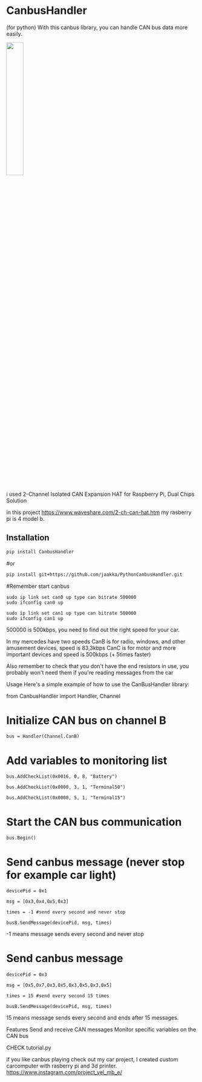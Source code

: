 # CanbusHandler
(for python)
With this canbus library, you can handle CAN bus data more easily.

<img src="https://github.com/user-attachments/assets/7e15bb34-002b-4576-933a-595057a284bc" width=30% >

i used 2-Channel Isolated CAN Expansion HAT for Raspberry Pi, Dual Chips Solution

in this project https://www.waveshare.com/2-ch-can-hat.htm
my rasberry pi is 4 model b.


## Installation
```bash
pip install CanbusHandler

```
#or
```bash
pip install git+https://github.com/jaakka/PythonCanbusHandler.git

```
#Remember start canbus
```
sudo ip link set can0 up type can bitrate 500000
sudo ifconfig can0 up

sudo ip link set can1 up type can bitrate 500000
sudo ifconfig can1 up

```
500000 is 500kbps, you need to find out the right speed for your car.

In my mercedes have two speeds
CanB is for radio, windows, and other amusement devices, speed is 83,3kbps
CanC is for motor and more important devices and speed is 500kbps (+ 5times faster)

Also remember to check that you don't have the end resistors in use, you probably won't need them if you're reading messages from the car

Usage
Here's a simple example of how to use the CanBusHandler library:

from CanbusHandler import Handler, Channel

# Initialize CAN bus on channel B
```
bus = Handler(Channel.CanB)
```
# Add variables to monitoring list
```
bus.AddCheckList(0x0016, 0, 8, "Battery")

bus.AddCheckList(0x0000, 3, 1, "Terminal50")

bus.AddCheckList(0x0000, 5, 1, "Terminal15")
```
# Start the CAN bus communication
```
bus.Begin()
```

# Send canbus message (never stop for example car light)
```
devicePid = 0x1

msg = [0x3,0x4,0x5,0x3]

times = -1 #send every second and never stop

busB.SendMessage(devicePid, msg, times) 
```
-1 means message sends every second and never stop

# Send canbus message
```
devicePid = 0x3

msg = [0x5,0x7,0x3,0x5,0x3,0x5,0x3,0x5]

times = 15 #send every second 15 times

busB.SendMessage(devicePid, msg, times) 
```
15 means message sends every second and ends after 15 messages.


Features
Send and receive CAN messages
Monitor specific variables on the CAN bus

CHECK tutorial.py

if you like canbus playing check out my car project,
I created custom carcomputer with rasberry pi and 3d printer.
https://www.instagram.com/project_yel_mb_e/
